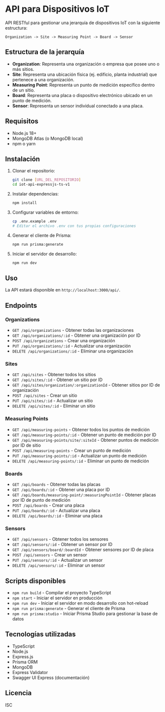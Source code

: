 # API para Dispositivos IoT

API RESTful para gestionar una jerarquía de dispositivos IoT con la siguiente estructura:

```
Organization -> Site -> Measuring Point -> Board -> Sensor
```

## Estructura de la jerarquía

- **Organization**: Representa una organización o empresa que posee uno o más sitios.
- **Site**: Representa una ubicación física (ej. edificio, planta industrial) que pertenece a una organización.
- **Measuring Point**: Representa un punto de medición específico dentro de un sitio.
- **Board**: Representa una placa o dispositivo electrónico ubicado en un punto de medición.
- **Sensor**: Representa un sensor individual conectado a una placa.

## Requisitos

- Node.js 18+
- MongoDB Atlas (o MongoDB local)
- npm o yarn

## Instalación

1. Clonar el repositorio:
   ```bash
   git clone [URL_DEL_REPOSITORIO]
   cd iot-api-expressjs-ts-v1
   ```

2. Instalar dependencias:
   ```bash
   npm install
   ```

3. Configurar variables de entorno:
   ```bash
   cp .env.example .env
   # Editar el archivo .env con tus propias configuraciones
   ```

4. Generar el cliente de Prisma:
   ```bash
   npm run prisma:generate
   ```

5. Iniciar el servidor de desarrollo:
   ```bash
   npm run dev
   ```

## Uso

La API estará disponible en `http://localhost:3000/api/`.

## Endpoints

### Organizations

- `GET /api/organizations` - Obtener todas las organizaciones
- `GET /api/organizations/:id` - Obtener una organización por ID
- `POST /api/organizations` - Crear una organización
- `PUT /api/organizations/:id` - Actualizar una organización
- `DELETE /api/organizations/:id` - Eliminar una organización

### Sites

- `GET /api/sites` - Obtener todos los sitios
- `GET /api/sites/:id` - Obtener un sitio por ID
- `GET /api/sites/organization/:organizationId` - Obtener sitios por ID de organización
- `POST /api/sites` - Crear un sitio
- `PUT /api/sites/:id` - Actualizar un sitio
- `DELETE /api/sites/:id` - Eliminar un sitio

### Measuring Points

- `GET /api/measuring-points` - Obtener todos los puntos de medición
- `GET /api/measuring-points/:id` - Obtener un punto de medición por ID
- `GET /api/measuring-points/site/:siteId` - Obtener puntos de medición por ID de sitio
- `POST /api/measuring-points` - Crear un punto de medición
- `PUT /api/measuring-points/:id` - Actualizar un punto de medición
- `DELETE /api/measuring-points/:id` - Eliminar un punto de medición

### Boards

- `GET /api/boards` - Obtener todas las placas
- `GET /api/boards/:id` - Obtener una placa por ID
- `GET /api/boards/measuring-point/:measuringPointId` - Obtener placas por ID de punto de medición
- `POST /api/boards` - Crear una placa
- `PUT /api/boards/:id` - Actualizar una placa
- `DELETE /api/boards/:id` - Eliminar una placa

### Sensors

- `GET /api/sensors` - Obtener todos los sensores
- `GET /api/sensors/:id` - Obtener un sensor por ID
- `GET /api/sensors/board/:boardId` - Obtener sensores por ID de placa
- `POST /api/sensors` - Crear un sensor
- `PUT /api/sensors/:id` - Actualizar un sensor
- `DELETE /api/sensors/:id` - Eliminar un sensor

## Scripts disponibles

- `npm run build` - Compilar el proyecto TypeScript
- `npm start` - Iniciar el servidor en producción
- `npm run dev` - Iniciar el servidor en modo desarrollo con hot-reload
- `npm run prisma:generate` - Generar el cliente de Prisma
- `npm run prisma:studio` - Iniciar Prisma Studio para gestionar la base de datos

## Tecnologías utilizadas

- TypeScript
- Node.js
- Express.js
- Prisma ORM
- MongoDB
- Express Validator
- Swagger UI Express (documentación)

## Licencia

ISC 